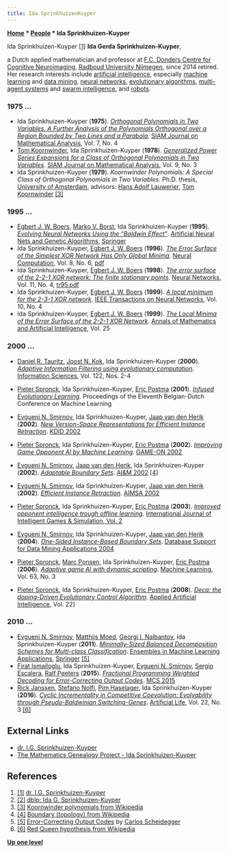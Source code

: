 ```yaml
---
title: Ida SprinkhuizenKuyper
---
```

**[Home](Home "Home") \* [People](People "People") \* Ida Sprinkhuizen-Kuyper**



 [](http://www.socsci.ru.nl/idak/) Ida Sprinkhuizen-Kuyper <a id="cite-note-1" href="#cite-ref-1">[1]</a> 
**Ida Gerda Sprinkhuizen-Kuyper**,  

a Dutch applied mathematician and professor at [F.C. Donders Centre for Cognitive Neuroimaging](https://en.wikipedia.org/wiki/F.C._Donders_Centre_for_Cognitive_Neuroimaging), [Radboud University Nijmegen](https://en.wikipedia.org/wiki/Radboud_University_Nijmegen), since 2014 retired. 
Her research interests include [artificial intelligence](Artificial_Intelligence "Artificial Intelligence"), especially [machine learning](Learning "Learning") and [data mining](https://en.wikipedia.org/wiki/Data_mining), [neural networks](Neural_Networks "Neural Networks"), [evolutionary algorithms](Genetic_Programming#EvolutionaryAlgorithms "Genetic Programming"), 
[multi-agent systems](https://en.wikipedia.org/wiki/Multi-agent_system) and [swarm intelligence](https://en.wikipedia.org/wiki/Swarm_intelligence), and [robots](Robots "Robots"). 



### 1975 ...


* Ida Sprinkhuizen-Kuyper (**1975**). *[Orthogonal Polynomials in Two Variables. A Further Analysis of the Polynomials Orthogonal over a Region Bounded by Two Lines and a Parabola](https://epubs.siam.org/doi/abs/10.1137/0507041?journalCode=sjmaah)*. [SIAM Journal on Mathematical Analysis](https://en.wikipedia.org/wiki/Society_for_Industrial_and_Applied_Mathematics), Vol. 7, No. 4
* [Tom Koornwinder](Mathematician#THKoornwinder "Mathematician"), Ida Sprinkhuizen-Kuyper (**1978**). *[Generalized Power Series Expansions for a Class of Orthogonal Polynomials in Two Variables](https://epubs.siam.org/doi/abs/10.1137/0509028?journalCode=sjmaah)*. [SIAM Journal on Mathematical Analysis](https://en.wikipedia.org/wiki/Society_for_Industrial_and_Applied_Mathematics), Vol. 9, No. 3
* Ida Sprinkhuizen-Kuyper (**1979**). *Koornwinder Polynomials: A Special Class of Orthogonal Polynomials in Two Variables*. Ph.D. thesis, [University of Amsterdam](https://en.wikipedia.org/wiki/University_of_Amsterdam), advisors: [Hans Adolf Lauwerier](Mathematician#Lauwerier "Mathematician"), [Tom Koornwinder](Mathematician#THKoornwinder "Mathematician") <a id="cite-note-3" href="#cite-ref-3">[3]</a>


### 1995 ...


* [Egbert J. W. Boers](https://dblp.org/pers/hd/b/Boers:Egbert_J=_W=), [Marko V. Borst](https://dblp.uni-trier.de/pers/hd/b/Borst:Marko_V=), Ida Sprinkhuizen-Kuyper (**1995**). *[Evolving Neural Networks Using the “Baldwin Effect”](https://link.springer.com/chapter/10.1007/978-3-7091-7535-4_87)*. [Artificial Neural Nets and Genetic Algorithms](https://link.springer.com/book/10.1007/978-3-7091-7535-4), [Springer](https://en.wikipedia.org/wiki/Springer_Science%2BBusiness_Media)
* Ida Sprinkhuizen-Kuyper, [Egbert J. W. Boers](https://dblp.org/pers/hd/b/Boers:Egbert_J=_W=) (**1996**). *[The Error Surface of the Simplest XOR Network Has Only Global Minima](https://ieeexplore.ieee.org/abstract/document/6796246)*. [Neural Computation](https://en.wikipedia.org/wiki/Neural_Computation_(journal)), Vol. 8, No. 6, [pdf](http://www.socsci.ru.nl/idak/publications/papers/NeuralComputation.pdf)
* Ida Sprinkhuizen-Kuyper, [Egbert J. W. Boers](https://dblp.org/pers/hd/b/Boers:Egbert_J=_W=) (**1998**). *[The error surface of the 2-2-1 XOR network: The finite stationary points](https://www.sciencedirect.com/science/article/abs/pii/S0893608098000148)*. [Neural Networks](https://en.wikipedia.org/wiki/Neural_Networks_(journal)), Vol. 11, No. 4, [tr95.pdf](http://liacs.leidenuniv.nl/assets/PDF/TechRep/tr95-39.pdf)
* Ida Sprinkhuizen-Kuyper, [Egbert J. W. Boers](https://dblp.org/pers/hd/b/Boers:Egbert_J=_W=) (**1999**). *[A local minimum for the 2-3-1 XOR network](https://ieeexplore.ieee.org/document/774274)*. [IEEE Transactions on Neural Networks](IEEE#NN "IEEE"), Vol. 10, No. 4
* Ida Sprinkhuizen-Kuyper, [Egbert J. W. Boers](https://dblp.org/pers/hd/b/Boers:Egbert_J=_W=) (**1999**). *[The Local Minima of the Error Surface of the 2-2-1 XOR Network](https://link.springer.com/article/10.1023/A:1018969803819)*. [Annals of Mathematics and Artificial Intelligence](https://link.springer.com/journal/10472), Vol. 25


### 2000 ...


* [Daniel R. Tauritz](Mathematician#DRTauritz "Mathematician"), [Joost N. Kok](Mathematician#JNKok "Mathematician"), Ida Sprinkhuizen-Kuyper (**2000**). *[Adaptive Information Filtering using evolutionary computation](https://www.sciencedirect.com/science/article/pii/S0020025599001231)*. [Information Sciences](https://en.wikipedia.org/wiki/Information_Sciences_(journal)), Vol. 122, Nos. 2-4
* [Pieter Spronck](Pieter_Spronck "Pieter Spronck"), Ida Sprinkhuizen-Kuyper, [Eric Postma](Eric_Postma "Eric Postma") (**2001**). *[Infused Evolutionary Learning](https://www.researchgate.net/publication/2894065_Infused_Evolutionary_Learning)*. Proceedings of the Eleventh Belgian-Dutch Conference on Machine Learning
* [Evgueni N. Smirnov](https://scholar.google.co.uk/citations?user=zEfk244AAAAJ&hl=en), Ida Sprinkhuizen-Kuyper, [Jaap van den Herik](Jaap_van_den_Herik "Jaap van den Herik") (**2002**). *[New Version-Space Representations for Efficient Instance Retraction](https://research.tilburguniversity.edu/en/publications/new-version-space-representations-for-efficient-instance-retracti)*. [KDID 2002](https://dblp.uni-trier.de/db/conf/kdid/kdid2002.html)
* [Pieter Spronck](Pieter_Spronck "Pieter Spronck"), Ida Sprinkhuizen-Kuyper, [Eric Postma](Eric_Postma "Eric Postma") (**2002**). *[Improving Game Opponent AI by Machine Learning](https://www.researchgate.net/publication/221024413_Improving_Game_Opponent_AI_by_Machine_Learning)*. [GAME-ON 2002](https://dblp.uni-trier.de/db/conf/gameon/gameon2002.html)
* [Evgueni N. Smirnov](https://scholar.google.co.uk/citations?user=zEfk244AAAAJ&hl=en), [Jaap van den Herik](Jaap_van_den_Herik "Jaap van den Herik"), Ida Sprinkhuizen-Kuyper (**2002**). *[Adaptable Boundary Sets](https://www.researchgate.net/publication/221186121_Adaptable_Boundary_Sets)*. [AI&M 2002](https://dblp.uni-trier.de/db/conf/isaim/isaim2002.html) <a id="cite-note-4" href="#cite-ref-4">[4]</a>
* [Evgueni N. Smirnov](https://scholar.google.co.uk/citations?user=zEfk244AAAAJ&hl=en), Ida Sprinkhuizen-Kuyper, [Jaap van den Herik](Jaap_van_den_Herik "Jaap van den Herik") (**2002**). *[Efficient Instance Retraction](https://www.researchgate.net/publication/226570510_Efficient_Instance_Retraction)*. [AIMSA 2002](https://dblp.uni-trier.de/db/conf/aimsa/aimsa2002.html)


* [Pieter Spronck](Pieter_Spronck "Pieter Spronck"), Ida Sprinkhuizen-Kuyper, [Eric Postma](Eric_Postma "Eric Postma") (**2003**). *[Improved opponent intelligence trough offline learning](https://www.researchgate.net/publication/228697774_Improving_opponent_intelligence_through_offline_evolutionary_learning)*. [International Journal of Intelligent Games & Simulation, Vol. 2](https://dblp.uni-trier.de/db/journals/ijigs/ijigs2.html)
* [Evgueni N. Smirnov](https://scholar.google.co.uk/citations?user=zEfk244AAAAJ&hl=en), Ida Sprinkhuizen-Kuyper, [Jaap van den Herik](Jaap_van_den_Herik "Jaap van den Herik") (**2004**). *[One-Sided Instance-Based Boundary Sets](https://www.semanticscholar.org/paper/One-Sided-Instance-Based-Boundary-Sets-Smirnov-Sprinkhuizen-Kuyper/c8e85e984c9d01c49fdd16edb8bfd5eace93a690)*. [Database Support for Data Mining Applications 2004](https://dblp.uni-trier.de/db/conf/cinq/cinq2004.html)
* [Pieter Spronck](Pieter_Spronck "Pieter Spronck"), [Marc Ponsen](index.php?title=Marc_Ponsen&action=edit&redlink=1 "Marc Ponsen (page does not exist)"), Ida Sprinkhuizen-Kuyper, [Eric Postma](Eric_Postma "Eric Postma") (**2006**). *[Adaptive game AI with dynamic scripting](https://link.springer.com/article/10.1007/s10994-006-6205-6)*. [Machine Learning](https://en.wikipedia.org/wiki/Machine_Learning_(journal)), Vol. 63, No. 3
* [Pieter Spronck](Pieter_Spronck "Pieter Spronck"), Ida Sprinkhuizen-Kuyper, [Eric Postma](Eric_Postma "Eric Postma") (**2008**). *[Deca: the doping-Driven Evolutionary Control Algorithm](https://dl.acm.org/doi/10.1080/08839510701527309)*. [Applied Artificial Intelligence](https://en.wikipedia.org/wiki/Applied_Artificial_Intelligence), Vol. 22]


### 2010 ...


* [Evgueni N. Smirnov](https://scholar.google.co.uk/citations?user=zEfk244AAAAJ&hl=en), [Matthijs Moed](https://dblp.uni-trier.de/pers/hd/m/Moed:Matthijs), [Georgi I. Nalbantov](https://dblp.uni-trier.de/pers/hd/n/Nalbantov:Georgi_I=), Ida Sprinkhuizen-Kuyper (**2011**). *[Minimally-Sized Balanced Decomposition Schemes for Multi-class Classification](https://link.springer.com/chapter/10.1007/978-3-642-22910-7_3)*. [Ensembles in Machine Learning Applications](https://link.springer.com/book/10.1007/978-3-642-22910-7), [Springer](https://en.wikipedia.org/wiki/Springer_Science%2BBusiness_Media) <a id="cite-note-5" href="#cite-ref-5">[5]</a>
* [Firat Ismailoglu](https://dblp.uni-trier.de/pers/hd/i/Ismailoglu:Firat), Ida Sprinkhuizen-Kuyper, [Evgueni N. Smirnov](https://scholar.google.co.uk/citations?user=zEfk244AAAAJ&hl=en), [Sergio Escalera](https://dblp.uni-trier.de/pers/hd/e/Escalera:Sergio), [Ralf Peeters](https://dblp.uni-trier.de/pers/hd/p/Peeters:Ralf_L=_M=) (**2015**). *[Fractional Programming Weighted Decoding for Error-Correcting Output Codes](https://link.springer.com/chapter/10.1007/978-3-319-20248-8_4)*. [MCS 2015](https://dblp.uni-trier.de/db/conf/mcs/mcs2015.html)
* [Rick Janssen](https://dblp.uni-trier.de/pers/hd/j/Janssen:Rick), [Stefano Nolfi](https://dblp.uni-trier.de/pers/hd/n/Nolfi:Stefano), [Pim Haselager](https://dblp.uni-trier.de/pers/hd/h/Haselager:Pim), Ida Sprinkhuizen-Kuyper (**2016**). *[Cyclic Incrementality in Competitive Coevolution: Evolvability through Pseudo-Baldwinian Switching-Genes](https://www.ncbi.nlm.nih.gov/pubmed/27472415)*. [Artificial Life](https://en.wikipedia.org/wiki/Artificial_Life_(journal)), Vol. 22, No. 3 <a id="cite-note-6" href="#cite-ref-6">[6]</a>


## External Links


* [dr. I.G. Sprinkhuizen-Kuyper](http://www.socsci.ru.nl/idak/)
* [The Mathematics Genealogy Project - Ida Sprinkhuizen-Kuyper](https://genealogy.math.ndsu.nodak.edu/id.php?id=66022)


## References


1. <a id="cite-ref-1" href="#cite-note-1">[1]</a> [dr. I.G. Sprinkhuizen-Kuyper](http://www.socsci.ru.nl/idak/)
2. <a id="cite-ref-2" href="#cite-note-2">[2]</a> [dblp: Ida G. Sprinkhuizen-Kuyper](https://dblp.uni-trier.de/pers/hd/s/Sprinkhuizen=Kuyper:Ida_G=)
3. <a id="cite-ref-3" href="#cite-note-3">[3]</a> [Koornwinder polynomials from Wikipedia](https://en.wikipedia.org/wiki/Koornwinder_polynomials)
4. <a id="cite-ref-4" href="#cite-note-4">[4]</a> [Boundary (topology) from Wikipedia](https://en.wikipedia.org/wiki/Boundary_%28topology%29)
5. <a id="cite-ref-5" href="#cite-note-5">[5]</a> [Error-Correcting Output Codes](https://cscheid.net/writing/data_science/error_correcting_output_codes/index.html) by [Carlos Scheidegger](https://cscheid.net/)
6. <a id="cite-ref-6" href="#cite-note-6">[6]</a> [Red Queen hypothesis from Wikipedia](https://en.wikipedia.org/wiki/Red_Queen_hypothesis)

**[Up one level](People "People")**







 
